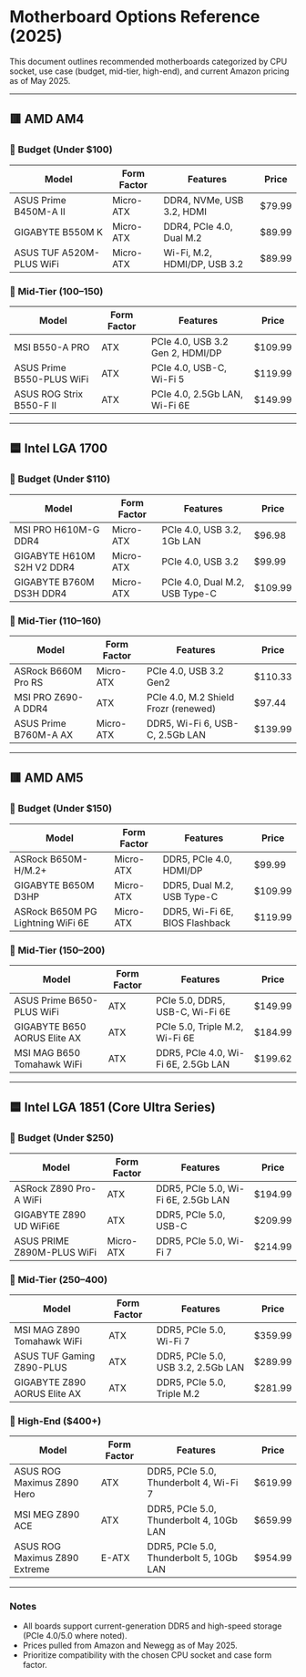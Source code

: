 # Motherboard Options Reference (2025)

This document outlines recommended motherboards categorized by CPU socket, use case (budget, mid-tier, high-end), and current Amazon pricing as of May 2025.

---

## 🟥 AMD AM4

### 🔹 Budget (Under $100)
| Model                      | Form Factor | Features                             | Price  |
|---------------------------|-------------|--------------------------------------|--------|
| ASUS Prime B450M-A II     | Micro-ATX   | DDR4, NVMe, USB 3.2, HDMI            | $79.99 |
| GIGABYTE B550M K          | Micro-ATX   | DDR4, PCIe 4.0, Dual M.2             | $89.99 |
| ASUS TUF A520M-PLUS WiFi  | Micro-ATX   | Wi-Fi, M.2, HDMI/DP, USB 3.2         | $89.99 |

### 🔸 Mid-Tier ($100–$150)
| Model                      | Form Factor | Features                                  | Price   |
|---------------------------|-------------|-------------------------------------------|---------|
| MSI B550-A PRO            | ATX         | PCIe 4.0, USB 3.2 Gen 2, HDMI/DP          | $109.99 |
| ASUS Prime B550-PLUS WiFi | ATX         | PCIe 4.0, USB-C, Wi-Fi 5                  | $119.99 |
| ASUS ROG Strix B550-F II  | ATX         | PCIe 4.0, 2.5Gb LAN, Wi-Fi 6E             | $149.99 |

---

## 🟦 Intel LGA 1700

### 🔹 Budget (Under $110)
| Model                        | Form Factor | Features                                | Price   |
|-----------------------------|-------------|-----------------------------------------|---------|
| MSI PRO H610M-G DDR4        | Micro-ATX   | PCIe 4.0, USB 3.2, 1Gb LAN               | $96.98  |
| GIGABYTE H610M S2H V2 DDR4  | Micro-ATX   | PCIe 4.0, USB 3.2                        | $99.99  |
| GIGABYTE B760M DS3H DDR4    | Micro-ATX   | PCIe 4.0, Dual M.2, USB Type-C           | $109.99 |

### 🔸 Mid-Tier ($110–$160)
| Model                      | Form Factor | Features                                   | Price   |
|---------------------------|-------------|--------------------------------------------|---------|
| ASRock B660M Pro RS       | Micro-ATX   | PCIe 4.0, USB 3.2 Gen2                     | $110.33 |
| MSI PRO Z690-A DDR4       | ATX         | PCIe 4.0, M.2 Shield Frozr (renewed)       | $97.44  |
| ASUS Prime B760M-A AX     | Micro-ATX   | DDR5, Wi-Fi 6, USB-C, 2.5Gb LAN            | $139.99 |

---

## 🟥 AMD AM5

### 🔹 Budget (Under $150)
| Model                             | Form Factor | Features                            | Price   |
|----------------------------------|-------------|-------------------------------------|---------|
| ASRock B650M-H/M.2+              | Micro-ATX   | DDR5, PCIe 4.0, HDMI/DP             | $99.99  |
| GIGABYTE B650M D3HP              | Micro-ATX   | DDR5, Dual M.2, USB Type-C          | $109.99 |
| ASRock B650M PG Lightning WiFi 6E| Micro-ATX   | DDR5, Wi-Fi 6E, BIOS Flashback      | $119.99 |

### 🔸 Mid-Tier ($150–$200)
| Model                          | Form Factor | Features                                | Price   |
|--------------------------------|-------------|-----------------------------------------|---------|
| ASUS Prime B650-PLUS WiFi     | ATX         | PCIe 5.0, DDR5, USB-C, Wi-Fi 6E         | $149.99 |
| GIGABYTE B650 AORUS Elite AX  | ATX         | PCIe 5.0, Triple M.2, Wi-Fi 6E          | $184.99 |
| MSI MAG B650 Tomahawk WiFi    | ATX         | DDR5, PCIe 4.0, Wi-Fi 6E, 2.5Gb LAN     | $199.62 |

---

## 🟦 Intel LGA 1851 (Core Ultra Series)

### 🔹 Budget (Under $250)
| Model                        | Form Factor | Features                                | Price   |
|-----------------------------|-------------|-----------------------------------------|---------|
| ASRock Z890 Pro-A WiFi      | ATX         | DDR5, PCIe 5.0, Wi-Fi 6E, 2.5Gb LAN      | $194.99 |
| GIGABYTE Z890 UD WiFi6E     | ATX         | DDR5, PCIe 5.0, USB-C                   | $209.99 |
| ASUS PRIME Z890M-PLUS WiFi  | Micro-ATX   | DDR5, PCIe 5.0, Wi-Fi 7                 | $214.99 |

### 🔸 Mid-Tier ($250–$400)
| Model                          | Form Factor | Features                                | Price   |
|--------------------------------|-------------|-----------------------------------------|---------|
| MSI MAG Z890 Tomahawk WiFi    | ATX         | DDR5, PCIe 5.0, Wi-Fi 7                 | $359.99 |
| ASUS TUF Gaming Z890-PLUS     | ATX         | DDR5, PCIe 5.0, USB 3.2, 2.5Gb LAN      | $289.99 |
| GIGABYTE Z890 AORUS Elite AX  | ATX         | DDR5, PCIe 5.0, Triple M.2              | $281.99 |

### 🔴 High-End ($400+)
| Model                          | Form Factor | Features                                  | Price   |
|--------------------------------|-------------|-------------------------------------------|---------|
| ASUS ROG Maximus Z890 Hero    | ATX         | DDR5, PCIe 5.0, Thunderbolt 4, Wi-Fi 7    | $619.99 |
| MSI MEG Z890 ACE              | ATX         | DDR5, PCIe 5.0, Thunderbolt 4, 10Gb LAN   | $659.99 |
| ASUS ROG Maximus Z890 Extreme | E-ATX        | DDR5, PCIe 5.0, Thunderbolt 5, 10Gb LAN   | $954.99 |

---

### Notes
- All boards support current-generation DDR5 and high-speed storage (PCIe 4.0/5.0 where noted).
- Prices pulled from Amazon and Newegg as of May 2025.
- Prioritize compatibility with the chosen CPU socket and case form factor.

